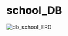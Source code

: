 # school_DB 
![db_school_ERD](https://github.com/user-attachments/assets/fb4921f8-a657-47be-a6c9-f71c0269a763)
